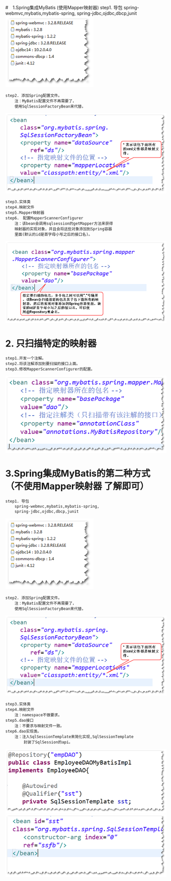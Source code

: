 #　1.Spring集成MyBatis (使用Mapper映射器)
	step1. 导包
		spring-webmvc,mybatis,mybatis-spring,
		spring-jdbc,ojdbc,dbcp,junit
![](jars.png)

	step2. 添加Spring配置文件。
		注：MyBatis配置文件不再需要了，
		使用SqlSessionFactoryBean来代替。
![](a1.png)

	step3.实体类
	step4.映射文件
	step5.Mapper映射器
	step6.　配置MapperScannerConfigurer
		注：该bean会调用sqlsession的getMapper方法来获得
		映射器的实现对象，并且会将这些对象添加到Spring容器
		里面(默认的id是首字母小写之后的接口名)。
![](a2.png)

# 2. 只扫描特定的映射器
	step1.开发一个注解。  
	step2.将该注解添加到要扫描的接口上面。
	step3.修改MapperScannerConfigurer的配置。
![](a3.png)	


# 3.Spring集成MyBatis的第二种方式　（不使用Mapper映射器  了解即可）
	step1. 导包
		spring-webmvc,mybatis,mybatis-spring,
		spring-jdbc,ojdbc,dbcp,junit
![](jars.png)

	step2. 添加Spring配置文件。
		注：MyBatis配置文件不再需要了，
		使用SqlSessionFactoryBean来代替。
![](a1.png)

	step3.实体类
	step4.映射文件
		注：namespace不做要求。
	step5.dao接口
		注：不要求与映射文件一致。
	step6.dao实现类。
		注：注入SqlSessionTemplate来简化实现,SqlSessionTemplate
			封装了SqlSession的api。
![](a5.png)
![](a4.png)		
	
		